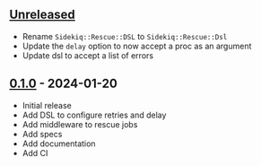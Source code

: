 ## [Unreleased]

- Rename `Sidekiq::Rescue::DSL` to `Sidekiq::Rescue::Dsl`
- Update the `delay` option to now accept a proc as an argument
- Update dsl to accept a list of errors

## [0.1.0] - 2024-01-20

- Initial release
- Add DSL to configure retries and delay
- Add middleware to rescue jobs
- Add specs
- Add documentation
- Add CI

[Unreleased]: https://github.com/moofkit/sidekiq-rescue/compare/v0.1.0...HEAD
[0.1.0]: https://github.com/moofkit/sidekiq-rescue/releases/tag/v0.1.0
